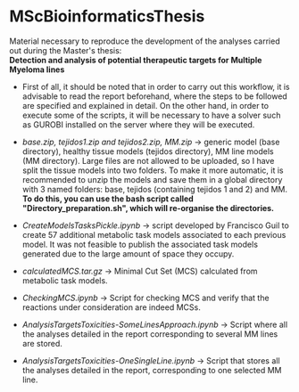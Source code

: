 # MScBioinformaticsThesis
Material necessary to reproduce the development of the analyses carried out during the Master's thesis:  
**Detection and analysis of potential therapeutic targets for Multiple Myeloma lines**

- First of all, it should be noted that in order to carry out this workflow, it is advisable to read the report beforehand, where the steps to be followed are specified and explained in detail. On the other hand, in order to execute some of the scripts, it will be necessary to have a solver such as GUROBI installed on the server where they will be executed.

- *base.zip, tejidos1.zip and tejidos2.zip, MM.zip* -> generic model (base directory), healthy tissue models (tejidos directory), MM line models (MM directory). Large files are not allowed to be uploaded, so I have split the tissue models into two folders. To make it more automatic, it is recommended to unzip the models and save them in a global directory with 3 named folders: base, tejidos (containing tejidos 1 and 2) and MM. **To do this, you can use the bash script called "Directory_preparation.sh", which will re-organise the directories.**

- *CreateModelsTasksPickle.ipynb* -> script developed by Francisco Guil to create 57 additional metabolic task models associated to each previous model.
                                             It was not feasible to publish the associated task models generated due to the large amount of space they occupy.

- *calculatedMCS.tar.gz* ->  Minimal Cut Set (MCS) calculated from metabolic task models.

- *CheckingMCS.ipynb* -> Script for checking MCS and verify that the reactions under consideration are indeed MCSs.

- *AnalysisTargetsToxicities-SomeLinesApproach.ipynb* -> Script where all the analyses detailed in the report corresponding to several MM lines are stored.

- *AnalysisTargetsToxicities-OneSingleLine.ipynb* -> Script that stores all the analyses detailed in the report, corresponding to one selected MM line.
